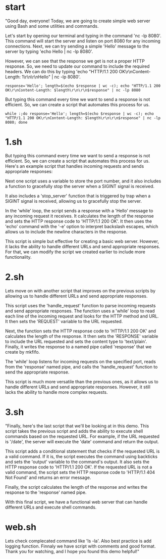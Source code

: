 # start

"Good day, everyone! Today, we are going to create simple web server using Bash and some utilities and commands.

Let's start by opening our terminal and typing in the command 'nc -lp 8080'. This command will start the server and listen on port 8080 for any incoming connections. Next, we can try sending a simple 'Hello' message to the server by typing 'echo Hello | nc -lp 8080'.

However, we can see that the response we get is not a proper HTTP response. So, we need to update our command to include the required headers. We can do this by typing 'echo "HTTP/1.1 200 OK\r\nContent-Length: 1\r\n\r\nHello" | nc -lp 8080'.

```
response='Hello'; length=$(echo $response | wc -c); echo "HTTP/1.1 200 OK\r\nContent-Length: $length\r\n\r\n$response" | nc -lp 8080
```
But typing this command every time we want to send a response is not efficient. So, we can create a script that automates this process for us.

```
while :;do response='Hello'; length=$(echo $response | wc -c); echo "HTTP/1.1 200 OK\r\nContent-Length: $length\r\n\r\n$response" | nc -lp 8080; done
```

# 1.sh

But typing this command every time we want to send a response is not efficient. So, we can create a script that automates this process for us. Here's an example script that handles incoming requests and sends appropriate responses:

Next one script uses a variable to store the port number, and it also includes a function to gracefully stop the server when a SIGINT signal is received.

It also includes a 'stop_server' function that is triggered by trap when a SIGINT signal is received, allowing us to gracefully stop the server.

In the 'while' loop, the script sends a response with a 'Hello' message to any incoming request it receives. It calculates the length of the response and sets the HTTP response code to 'HTTP/1.1 200 OK'. It then uses the 'echo' command with the '-e' option to interpret backslash escapes, which allows us to include the newline characters in the response.

This script is simple but effective for creating a basic web server. However, it lacks the ability to handle different URLs and send appropriate responses. For that, we can modify the script we created earlier to include more functionality.

# 2.sh

Lets move on with another script that improves on the previous scripts by allowing us to handle different URLs and send appropriate responses.

This script uses the 'handle_request' function to parse incoming requests and send appropriate responses. The function uses a 'while' loop to read each line of the incoming request and looks for the HTTP method and URL. It then sets the 'REQUEST' variable to the URL requested.

Next, the function sets the HTTP response code to 'HTTP/1.1 200 OK' and calculates the length of the response. It then sets the 'RESPONSE' variable to include the URL requested and sets the content type to 'text/plain'. Finally, it writes the response to a named pipe called 'response' that we create by mkfifo.

The 'while' loop listens for incoming requests on the specified port, reads from the 'response' named pipe, and calls the 'handle_request' function to send the appropriate response.

This script is much more versatile than the previous ones, as it allows us to handle different URLs and send appropriate responses. However, it still lacks the ability to handle more complex requests.

# 3.sh

"Finally, here's the last script that we'll be looking at in this demo. This script takes the previous script and adds the ability to execute shell commands based on the requested URL. For example, if the URL requested is '/date', the server will execute the 'date' command and return the output.

This script adds a conditional statement that checks if the requested URL is a valid command. If it is, the script executes the command using backticks and sets the 'output' variable to the command's output. It also sets the HTTP response code to 'HTTP/1.1 200 OK'. If the requested URL is not a valid command, the script sets the HTTP response code to 'HTTP/1.1 404 Not Found' and returns an error message.

Finally, the script calculates the length of the response and writes the response to the 'response' named pipe.

With this final script, we have a functional web server that can handle different URLs and execute shell commands.

# web.sh

Lets check complecated command like 'ls -la'.
Also best practice is add logging function.
Finnaly we have script with comments and good format.
Thank you for watching, and I hope you found this demo helpful!"